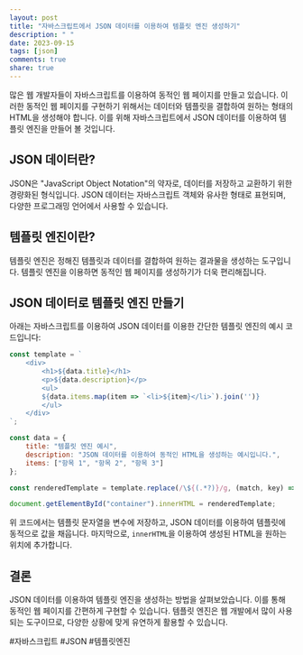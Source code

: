 ```yaml
---
layout: post
title: "자바스크립트에서 JSON 데이터를 이용하여 템플릿 엔진 생성하기"
description: " "
date: 2023-09-15
tags: [json]
comments: true
share: true
---
```


많은 웹 개발자들이 자바스크립트를 이용하여 동적인 웹 페이지를 만들고 있습니다. 이러한 동적인 웹 페이지를 구현하기 위해서는 데이터와 템플릿을 결합하여 원하는 형태의 HTML을 생성해야 합니다. 이를 위해 자바스크립트에서 JSON 데이터를 이용하여 템플릿 엔진을 만들어 볼 것입니다.

## JSON 데이터란?

JSON은 "JavaScript Object Notation"의 약자로, 데이터를 저장하고 교환하기 위한 경량화된 형식입니다. JSON 데이터는 자바스크립트 객체와 유사한 형태로 표현되며, 다양한 프로그래밍 언어에서 사용할 수 있습니다.

## 템플릿 엔진이란?

템플릿 엔진은 정해진 템플릿과 데이터를 결합하여 원하는 결과물을 생성하는 도구입니다. 템플릿 엔진을 이용하면 동적인 웹 페이지를 생성하기가 더욱 편리해집니다.

## JSON 데이터로 템플릿 엔진 만들기

아래는 자바스크립트를 이용하여 JSON 데이터를 이용한 간단한 템플릿 엔진의 예시 코드입니다:

```javascript
const template = `
    <div>
        <h1>${data.title}</h1>
        <p>${data.description}</p>
        <ul>
        ${data.items.map(item => `<li>${item}</li>`).join('')}
        </ul>
    </div>
`;

const data = {
    title: "템플릿 엔진 예시",
    description: "JSON 데이터를 이용하여 동적인 HTML을 생성하는 예시입니다.",
    items: ["항목 1", "항목 2", "항목 3"]
};

const renderedTemplate = template.replace(/\${(.*?)}/g, (match, key) => eval(key));

document.getElementById("container").innerHTML = renderedTemplate;
```

위 코드에서는 템플릿 문자열을 변수에 저장하고, JSON 데이터를 이용하여 템플릿에 동적으로 값을 채웁니다. 마지막으로, `innerHTML`을 이용하여 생성된 HTML을 원하는 위치에 추가합니다.

## 결론

JSON 데이터를 이용하여 템플릿 엔진을 생성하는 방법을 살펴보았습니다. 이를 통해 동적인 웹 페이지를 간편하게 구현할 수 있습니다. 템플릿 엔진은 웹 개발에서 많이 사용되는 도구이므로, 다양한 상황에 맞게 유연하게 활용할 수 있습니다.

#자바스크립트 #JSON #템플릿엔진